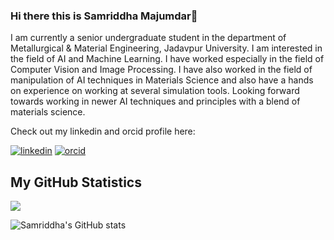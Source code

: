 ### Hi there this is Samriddha Majumdar👋
I am currently a senior undergraduate student in the department of Metallurgical & Material Engineering, Jadavpur University. I am interested in the field of AI and Machine Learning. I have worked especially in the field of Computer Vision and Image Processing. I have also worked in the field of manipulation of AI techniques in Materials Science and also have a hands on experience on working at several simulation tools. Looking forward towards working in newer AI techniques and principles with a blend of materials science.

Check out my linkedin and orcid profile here:

[<img src="https://img.shields.io/badge/LinkedIn-0077B5?style=for-the-badge&logo=linkedin&logoColor=white" alt='linkedin'>](https://www.linkedin.com/in/samriddha-majumdar-7ba7b321b/)
[<img src="https://img.shields.io/badge/orcid-A6CE39?style=for-the-badge&logo=orcid&logoColor=white" alt='orcid'>](https://orcid.org/0000-0002-8081-4607)

## My GitHub Statistics
![](https://komarev.com/ghpvc/?username=sammajum706&style=plastic)

![Samriddha's GitHub stats](https://github-readme-stats.vercel.app/api?username=sammajum706&show_icons=true&theme=cobalt&count_private=true)
